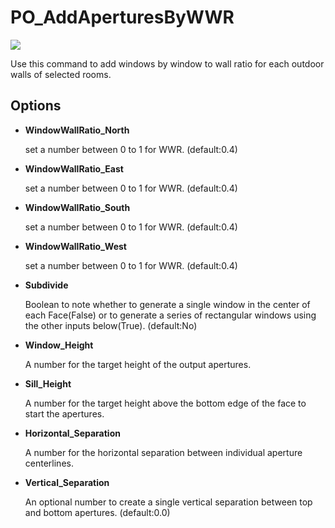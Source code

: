 # PO\_AddAperturesByWWR

![](../pollination-commands-for-rhino/img/PO\_AddAperturesByWWR.gif)

Use this command to add windows by window to wall ratio for each outdoor walls of selected rooms.

## Options

*   **WindowWallRatio\_North**

    set a number between 0 to 1 for WWR. (default:0.4)
*   **WindowWallRatio\_East**

    set a number between 0 to 1 for WWR. (default:0.4)
*   **WindowWallRatio\_South**

    set a number between 0 to 1 for WWR. (default:0.4)
*   **WindowWallRatio\_West**

    set a number between 0 to 1 for WWR. (default:0.4)
*   **Subdivide**

    Boolean to note whether to generate a single window in the center of each Face(False) or to generate a series of rectangular windows using the other inputs below(True). (default:No)
*   **Window\_Height**

    A number for the target height of the output apertures.
*   **Sill\_Height**

    A number for the target height above the bottom edge of the face to start the apertures.
*   **Horizontal\_Separation**

    A number for the horizontal separation between individual aperture centerlines.
*   **Vertical\_Separation**

    An optional number to create a single vertical separation between top and bottom apertures. (default:0.0)
